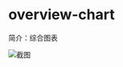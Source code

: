 # overview-chart

简介：综合图表

![截图](https://img.alicdn.com/tfs/TB1.1WmbwmTBuNjy1XbXXaMrVXa-2852-692.png)
